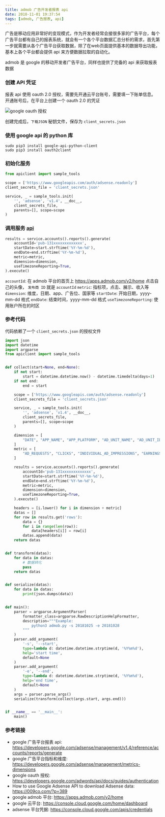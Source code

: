 ```yaml
---
title: admob 广告开发者报表 api
date: 2018-11-01 19:37:54
tags: [admob, 广告报表, api]
---
```


广告是移动应用非常好的变现模式，作为开发者经常会接很多家的广告平台，每个广告平台都有自己的报表系统，就会有一个各个平台数据汇总分析的需求，首先第一步就需要从各个广告平台获取数据，除了在web页面提供基本的数据导出功能，基本上各个平台都会提供 api 来方便数据拉取的自动化。

admob 是 google 的移动开发者广告平台，同样也提供了完备的 api 来获取报表数据

### 创建 API 凭证

报表 api 使用 oauth 2.0 授权，需要先开通云平台账号，需要填一下账单信息。开通账号后，在平台上创建一个 oauth 2.0 的凭证

![google oauth 授权](google_create_oauth.jpg)

创建完成后，`下载JSON` 秘钥文件，保存为 `client_secrets.json`

### 使用 google api 的 python 库

```
sudo pip3 install google-api-python-client
sudo pip3 install oauth2client
```

### 初始化服务

``` python
from apiclient import sample_tools

scope = ['https://www.googleapis.com/auth/adsense.readonly']
client_secrets_file = 'client_secrets.json'

service, _ = sample_tools.init(
    '', 'adsense', 'v1.4', __doc__,
    client_secrets_file,
    parents=[], scope=scope
)
```

### 调用服务 [api](https://developers.google.com/adsense/management/v1.4/reference/accounts/reports/generate)

``` python
results = service.accounts().reports().generate(
    accountId='pub-131xxxxxxxxxxxxx',
    startDate=start.strftime('%Y-%m-%d'),
    endDate=end.strftime('%Y-%m-%d'),
    metric=metric,
    dimension=dimension,
    useTimezoneReporting=True,
).execute()
```

`accountId`: 在 admob 平台的首页上 <https://apps.admob.com/v2/home> 点击自己的头像， `发布商 ID` 就是 `accountId`
`metric`: 指标项，点击、展示、收入等
`dimension`: 维度，日期、app、广告位、国家等
`startDate`: 开始日期，yyyy-mm-dd 格式
`endDate`: 结束时间，yyyy-mm-dd 格式
`useTimezoneReporting`: 使用账户所在的时区

### 参考代码

代码依赖了一个 `client_secrets.json` 的授权文件

``` python
import json
import datetime
import argparse
from apiclient import sample_tools


def collect(start=None, end=None):
    if not start:
        start = datetime.datetime.now() - datetime.timedelta(days=1)
    if not end:
        end = start

    scope = ['https://www.googleapis.com/auth/adsense.readonly']
    client_secrets_file = 'client_secrets.json'

    service, _ = sample_tools.init(
        '', 'adsense', 'v1.4', __doc__,
        client_secrets_file,
        parents=[], scope=scope
    )

    dimension = [
        "DATE", "APP_NAME", "APP_PLATFORM", "AD_UNIT_NAME", "AD_UNIT_ID", "COUNTRY_CODE"
    ]
    metric = [
        "AD_REQUESTS", "CLICKS", "INDIVIDUAL_AD_IMPRESSIONS", "EARNINGS", "REACHED_AD_REQUESTS_SHOW_RATE"
    ]

    results = service.accounts().reports().generate(
        accountId='pub-131xxxxxxxxxxxxx',
        startDate=start.strftime('%Y-%m-%d'),
        endDate=end.strftime('%Y-%m-%d'),
        metric=metric,
        dimension=dimension,
        useTimezoneReporting=True,
    ).execute()

    headers = [i.lower() for i in dimension + metric]
    datas = []
    for row in results.get('rows'):
        data = {}
        for i in range(len(row)):
            data[headers[i]] = row[i]
        datas.append(data)
    return datas


def transform(datas):
    for data in datas:
        # 数据转化
        pass
    return datas


def serialize(datas):
    for data in datas:
        print(json.dumps(data))


def main():
    parser = argparse.ArgumentParser(
        formatter_class=argparse.RawDescriptionHelpFormatter,
        description="""Example:
            python3 admob.py -s 20181025 -e 20181028
        """
    )
    parser.add_argument(
        '-s', '--start',
        type=lambda d: datetime.datetime.strptime(d, '%Y%m%d'),
        help='start time',
        default=None
    )
    parser.add_argument(
        '-e', '--end',
        type=lambda d: datetime.datetime.strptime(d, '%Y%m%d'),
        help='end time',
        default=None
    )
    args = parser.parse_args()
    serialize(transform(collect(args.start, args.end)))


if __name__ == '__main__':
    main()
```

### 参考链接

- google 广告平台报表 api:  <https://developers.google.com/adsense/management/v1.4/reference/accounts/reports/generate>
- google 广告平台指标和维度:
  <https://developers.google.com/adsense/management/metrics-dimensions>
- google oauth 授权:  <https://developers.google.com/adwords/api/docs/guides/authentication>
- How to use Google Adsense API to download Adsense data: <https://009co.com/?p=389>
- google admob 平台: <https://apps.admob.com/v2/home>
- google 云平台: <https://console.cloud.google.com/home/dashboard>
- adsense 平台凭据: <https://console.cloud.google.com/apis/credentials>
